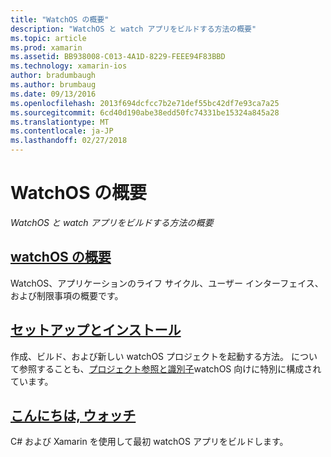 ```yaml
---
title: "WatchOS の概要"
description: "WatchOS と watch アプリをビルドする方法の概要"
ms.topic: article
ms.prod: xamarin
ms.assetid: BB938008-C013-4A1D-8229-FEEE94F83BBD
ms.technology: xamarin-ios
author: bradumbaugh
ms.author: brumbaug
ms.date: 09/13/2016
ms.openlocfilehash: 2013f694dcfcc7b2e71def55bc42df7e93ca7a25
ms.sourcegitcommit: 6cd40d190abe38edd50fc74331be15324a845a28
ms.translationtype: MT
ms.contentlocale: ja-JP
ms.lasthandoff: 02/27/2018
---
```

# <a name="getting-started-with-watchos"></a>WatchOS の概要

_WatchOS と watch アプリをビルドする方法の概要_

## <a name="introduction-to-watchosioswatchosget-startedintro-to-watchosmd"></a>[watchOS の概要](~/ios/watchos/get-started/intro-to-watchos.md)

WatchOS、アプリケーションのライフ サイクル、ユーザー インターフェイス、および制限事項の概要です。

## <a name="setup--installationioswatchosget-startedinstallationmd"></a>[セットアップとインストール](~/ios/watchos/get-started/installation.md)

作成、ビルド、および新しい watchOS プロジェクトを起動する方法。
について参照することも、[プロジェクト参照と識別子](~/ios/watchos/get-started/project-references.md)watchOS 向けに特別に構成されています。

## <a name="hello-watchioswatchosget-startedhello-watchmd"></a>[こんにちは, ウォッチ](~/ios/watchos/get-started/hello-watch.md)

C# および Xamarin を使用して最初 watchOS アプリをビルドします。


